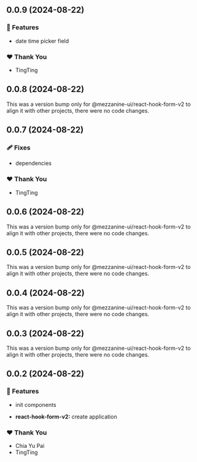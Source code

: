 ## 0.0.9 (2024-08-22)


### 🚀 Features

- date time picker field


### ❤️  Thank You

- TingTing

## 0.0.8 (2024-08-22)

This was a version bump only for @mezzanine-ui/react-hook-form-v2 to align it with other projects, there were no code changes.

## 0.0.7 (2024-08-22)


### 🩹 Fixes

- dependencies


### ❤️  Thank You

- TingTing

## 0.0.6 (2024-08-22)

This was a version bump only for @mezzanine-ui/react-hook-form-v2 to align it with other projects, there were no code changes.

## 0.0.5 (2024-08-22)

This was a version bump only for @mezzanine-ui/react-hook-form-v2 to align it with other projects, there were no code changes.

## 0.0.4 (2024-08-22)

This was a version bump only for @mezzanine-ui/react-hook-form-v2 to align it with other projects, there were no code changes.

## 0.0.3 (2024-08-22)

This was a version bump only for @mezzanine-ui/react-hook-form-v2 to align it with other projects, there were no code changes.

## 0.0.2 (2024-08-22)


### 🚀 Features

- init components

- **react-hook-form-v2:** create application


### ❤️  Thank You

- Chia Yu Pai
- TingTing